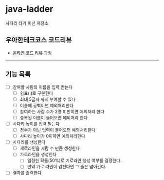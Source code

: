 # java-ladder

사다리 타기 미션 저장소

## 우아한테크코스 코드리뷰

- [온라인 코드 리뷰 과정](https://github.com/woowacourse/woowacourse-docs/blob/master/maincourse/README.md)

---

## 기능 목록

- [ ]  참여할 사람의 이름을 입력 받는다
    - [ ]  쉼표(,)로 구분한다
    - [ ]  최대 5글자 까지 부여할 수 있다
    - [ ]  이름에 공백이면 예외처리한다
    - [ ]  참여하는 사람 수가 2명 미만이면 예외처리 한다
    - [ ]  중복된 이름이 들어오면 예외처리 한다
- [ ]  사다리 높이를 입력 받는다
    - [ ]  정수가 아닌 입력이 들어오면 예외처리한다
    - [ ]  사다리 높이가 0이하면 예외처리한다
- [ ]  사다리를 생성한다
    - [ ]  세로라인을 사람 수 만큼 생성한다
    - [ ]  가로라인을 생성한다
        - [ ]  일정한 확률(50%)로 가로라인 생성 여부를 결정한다.
        - [ ]  만약 가로 라인이 겹친다면 그 줄은 넘어간다.
- [ ]  결과를 출력한다